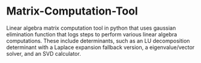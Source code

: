 # Matrix-Computation-Tool
Linear algebra matrix computation tool in python that uses gaussian elimination function that logs steps to perform various linear algebra computations. These include determinants, such as an LU decomposition determinant with a Laplace expansion fallback version, a eigenvalue/vector solver, and an SVD calculator. 

